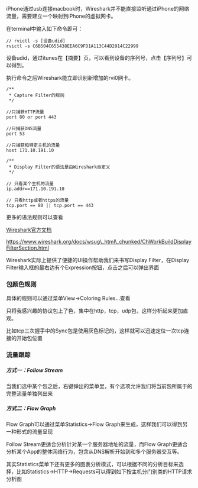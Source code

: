 iPhone通过usb连接macbook时，Wireshark并不能直接监听通过iPhone的网络流量，需要建立一个映射到iPhone的虚拟网卡。

在terminal中输入如下命令即可：

```
// rvictl -s [设备udid]
rvictl -s C6B504C655438EEA6C9FD1A113C44D2914C22999
```

设备udid，通过itunes在【摘要】页，可以看到设备的序列号，点击【序列号】可以得到。

执行命令之后Wireshark能立即识别新增加的rvi0网卡。



```
/**
 * Capture Filter的规则
 */

//只捕获HTTP流量
port 80 or port 443

//只捕获DNS流量
port 53

//只捕获和特定主机的流量
host 171.10.191.10
```



```
/**
 * Display Filter的语法是由Wireshark自定义
 */
 
// 只看某个主机的流量 
ip.addr==171.10.191.10

// 只看http或者https的流量
tcp.port == 80 || tcp.port == 443
```

更多的语法规则可以查看

[Wireshark官方文档](https://www.wireshark.org/docs/wsug_html_chunked/ChWorkBuildDisplayFilterSection.html)

https://www.wireshark.org/docs/wsug\_html\_chunked/ChWorkBuildDisplayFilterSection.html

Wireshark实际上提供了便捷的UI操作帮助我们来书写Display Filter，在Display Filter输入框的最右边有个Expression按钮，点击之后可以弹出界面

### 包颜色规则

具体的规则可以通过菜单View-&gt;Coloring Rules...查看

只将我感兴趣的协议包上了色，集中在http，tcp，udp包，这样分析起来更加直观。

比如tcp三次握手中的Sync包是使用灰色标记的，这样就可以迅速定位一次tcp连接的开始包位置

### 流量跟踪

##### 方式一：Follow Stream

当我们选中某个包之后，右键弹出的菜单里，有个选项允许我们将当前包所属于的完整流量单独列出来

##### 方式二：Flow Graph

Flow Graph可以通过菜单Statistics-&gt;Flow Graph来生成，这样我们可以得到另一种形式的流量呈现

Follow Stream更适合分析针对某一个服务器地址的流量，而Flow Graph更适合分析某个App的整体网络行为，包含从DNS解析开始到和多个服务器交互等。

其实Statistics菜单下还有更多的图表分析模式，可以根据不同的分析目标来选择，比如Statistics-&gt;HTTP-&gt;Requests可以得到如下按主机分门别类的HTTP请求分析图



